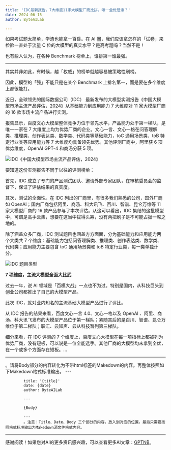 ```yaml
---
title: 'IDC最新报告，7大维度11家大模型厂商比拼，唯一全优是谁？'
date: 2024-06-15
author: ByteAILab

---
```


如果考试题太简单，学渣也能拿一百昏。在 AI 圈，我们应该拿怎样的「试卷」来检验一直处于流量 C 位的大模型的真实水平？是高考题吗？当然不是！

也有些人认为，在各种 Benchmark 榜单上，谁排第一谁最强。

---


其实并非如此，有时候，越「权威」的榜单就越容易被策略性刷榜。

因此，模型的「强」不能只是在某个 Benchmark 上排名第一，而是要在多个维度上都很能打。

近日，全球领先的国际数据公司（IDC） 最新发布的大模型实测报告《中国大模型市场主流产品评估，2024》从基础能力到应用能力 7 大维度对 11 家大模型厂商的 16 款市场主流产品进行实测。

报告显示，百度文心大模型整体竞争力位于领先水平，产品能力处于第一梯队，是唯一一家在 7 大维度上均为优势厂商的企业。文心一言、文心一格在问答理解类、推理类、创作表达类、数学类、代码类等基础能力，toC 通用场景类、toB 特定行业类等应用能力等 7 大维度均具备领先优势。其他评测厂商中，阿里获 6 项优势维度，OpenAI GPT-4 和商汤分获 5 项。

![IDC《中国大模型市场主流产品评估，2024》](https://mmbiz.qpic.cn/sz_mmbiz_png/KmXPKA19gWicFFoicdlD6MQ10tI3vBQUye80jDtjlUYIPHnjptRutnA9BkRZAQyYp1BgLV54jb4kvpNPklNIezaA/640?wx_fmt=png&amp;from=appmsg)

要知道这份实测报告不同于以往的评测榜单：

首先，IDC 成立了专门的产品测试团队、邀请外部专家团队，在审核委员会的监督下，保证了评估结果的真实度。

其次，测试的全面性。在 IDC 列出的厂商里，有很多我们熟悉的公司，国外厂商如 OpenAI；国内厂商包括阿里、商汤、科大讯飞、百川、智谱、昆仑万维等 11 家大模型厂商的 16 款产品参与了本次评估。从这可以看出，IDC 集结的这批模型中，可谓是高手云集，想要在这当中拔得头筹，没有两把刷子是不可能占据一席之地的。

除了涵盖众多厂商，IDC 测试题目也涵盖方方面面，分为基础能力和应用能力两个大类共 7 个维度：基础能力包括问答理解类、推理类、创作表达类、数学类、代码类；应用能力主要包含 toC 通用场景类和 toB 特定行业类，每一类单独计分。

![IDC 题目类型](https://mmbiz.qpic.cn/sz_mmbiz_png/KmXPKA19gWicFFoicdlD6MQ10tI3vBQUyeIr6w6vohfkCFdU9j6wJdUaIrV0RdjAZJsJAzxvDRNDOkvSZDzkRHDQ/640?wx_fmt=png&amp;from=appmsg)

**7 项维度，主流大模型全面大比武**

过去一年，说 AI 领域是「百模大战」一点也不为过。特别是国内，从科技巨头到创业公司都推出了自己的大模型产品。

此次 IDC，就对业内知名的主流基础大模型产品进行了评比。

从 IDC 报告的结果来看，百度文心一言 4.0、文心一格以及 OpenAI 、阿里、商汤、科大讯飞发布的大模型产品位于第一梯队；紧随其后的是百川、智谱、昆仑万维位于第二梯队；联汇、云知声、云从科技暂列第三梯队。

细分来看，在 IDC 评测的 7 个维度上，百度文心大模型在每一项指标上都被列为优势厂商，没有短板，可以说是一位全能选手。其他厂商的大模型均未拿到全优，在一个或多个方面存在短板。...

---
。请将Body部分的内容转化为不带html标签的Makedown的内容。再整体按照如下Makedown格式标准输出。
            ---

            title: '{title}'
            date: {date}
            author: ByteAILab

            ---

            {Body}

            ---
            。注意：Title、Date、Body 三个部分的内容，放入到对应的位置。最后只需要按照格式标准输出为Makedown源文件格式内容。
---
感谢阅读！如果您对AI的更多资讯感兴趣，可以查看更多AI文章：[GPTNB](https://gptnb.com)。